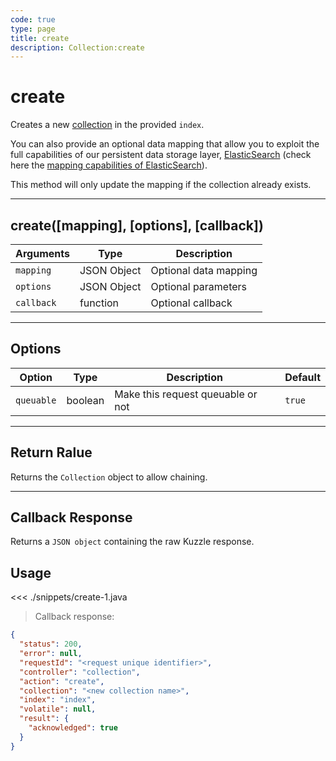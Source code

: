 ```yaml
---
code: true
type: page
title: create
description: Collection:create
---
```


# create

Creates a new [collection](/core/1/guides/essentials/store-access-data/) in the provided `index`.

<SinceBadge version="1.3.0" />

You can also provide an optional data mapping that allow you to exploit the full capabilities of our
persistent data storage layer, [ElasticSearch](https://www.elastic.co/products/elasticsearch) (check here the [mapping capabilities of ElasticSearch](https://www.elastic.co/guide/en/elasticsearch/reference/5.4/mapping.html)).

This method will only update the mapping if the collection already exists.

---

## create([mapping], [options], [callback])

| Arguments  | Type        | Description           |
| ---------- | ----------- | --------------------- |
| `mapping`  | JSON Object | Optional data mapping |
| `options`  | JSON Object | Optional parameters   |
| `callback` | function    | Optional callback     |

---

## Options

| Option     | Type    | Description                       | Default |
| ---------- | ------- | --------------------------------- | ------- |
| `queuable` | boolean | Make this request queuable or not | `true`  |

---

## Return Ralue

Returns the `Collection` object to allow chaining.

---

## Callback Response

Returns a `JSON object` containing the raw Kuzzle response.

## Usage

<<< ./snippets/create-1.java

> Callback response:

```json
{
  "status": 200,
  "error": null,
  "requestId": "<request unique identifier>",
  "controller": "collection",
  "action": "create",
  "collection": "<new collection name>",
  "index": "index",
  "volatile": null,
  "result": {
    "acknowledged": true
  }
}
```

